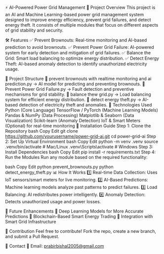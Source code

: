 ⚡ AI-Powered Power Grid Management
📌 Project Overview
This project is an AI and Machine Learning-based power grid management system designed to improve energy efficiency, prevent grid failures, and detect energy theft. It consists of multiple modules that focus on different aspects of grid stability and security.

🛠️ Features
✅ Prevent Brownouts: Real-time monitoring and AI-based prediction to avoid brownouts.
✅ Prevent Power Grid Failure: AI-powered system for early detection and mitigation of grid failures.
✅ Balance the Grid: Smart load balancing to optimize energy distribution.
✅ Detect Energy Theft: AI-based anomaly detection to identify unauthorized electricity usage.

📂 Project Structure
📜 prevent brownouts with realtime monitoring and ai prediction.py → AI model for predicting and preventing brownouts.
📜 Prevent Power Grid Failure.py → Fault detection and preventive mechanisms for grid stability.
📜 balance thew grid.py → Load balancing system for efficient energy distribution.
📜 detect energy theft.py → AI-based detection of electricity theft and anomalies.
🚀 Technologies Used
Python (Core Language)
TensorFlow / PyTorch (Machine Learning Models)
Pandas & NumPy (Data Processing)
Matplotlib & Seaborn (Data Visualization)
Scikit-learn (Anomaly Detection)
IoT & Smart Meters (Optional) for real-time monitoring
🔧 Installation Guide
Step 1: Clone the Repository
bash
Copy
Edit
git clone https://github.com/yourusername/power-grid-ai.git
cd power-grid-ai
Step 2: Set Up Virtual Environment
bash
Copy
Edit
python -m venv .venv
source .venv/bin/activate  # Mac/Linux
.venv\Scripts\activate  # Windows
Step 3: Install Dependencies
bash
Copy
Edit
pip install -r requirements.txt
Step 4: Run the Modules
Run any module based on the required functionality:

bash
Copy
Edit
python prevent_brownouts.py
python detect_energy_theft.py
📊 How It Works
1️⃣ Real-time Data Collection: Uses IoT sensors/smart meters for live monitoring.
2️⃣ AI-Based Predictions: Machine learning models analyze past patterns to predict failures.
3️⃣ Load Balancing: AI redistributes power intelligently.
4️⃣ Anomaly Detection: Detects unauthorized usage and power losses.

📌 Future Enhancements
🔹 Deep Learning Models for More Accurate Predictions
🔹 Blockchain-Based Smart Energy Trading
🔹 Integration with Smart Grid Infrastructure

🤝 Contribution
Feel free to contribute! Fork the repo, create a new branch, and submit a Pull Request.

📩 Contact
📧 Email: prabirbishal2005@gmail.com
